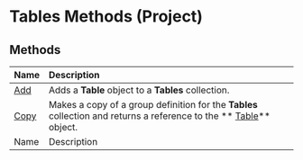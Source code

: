 
# Tables Methods (Project)

## Methods



|**Name**|**Description**|
|:-----|:-----|
| [Add](595c0cb8-fd3f-8f5c-3eaf-588f41dc36dc.md)|Adds a  **Table** object to a **Tables** collection.|
| [Copy](dfc2f25b-e60c-ef25-9e7c-2808ce76a4ba.md)|Makes a copy of a group definition for the  **Tables** collection and returns a reference to the ** [Table](f50f5d2d-a733-c5b0-16d8-e4ee98943321.md)** object.|
|Name|Description|
